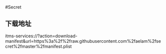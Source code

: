 #Secret

##  下载地址

itms-services://?action=download-manifest&url=https%3a%2f%2fraw.githubusercontent.com%2faelam%2fsecret%2fmaster%2fmanifest.plist
